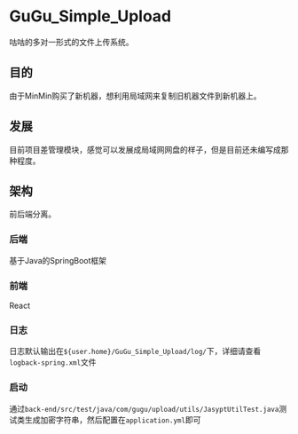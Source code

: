 # GuGu_Simple_Upload

咕咕的多对一形式的文件上传系统。

## 目的

由于MinMin购买了新机器，想利用局域网来复制旧机器文件到新机器上。

## 发展

目前项目差管理模块，感觉可以发展成局域网网盘的样子，但是目前还未编写成那种程度。

## 架构

前后端分离。

### 后端

基于Java的SpringBoot框架

### 前端

React

### 日志
日志默认输出在`${user.home}/GuGu_Simple_Upload/log/`下，详细请查看`logback-spring.xml`文件

### 启动
通过`back-end/src/test/java/com/gugu/upload/utils/JasyptUtilTest.java`测试类生成加密字符串，然后配置在`application.yml`即可